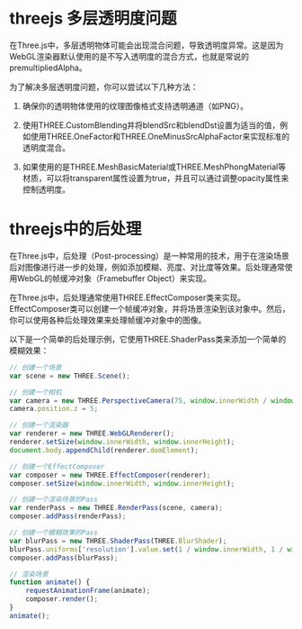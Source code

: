 # threejs 多层透明度问题
在Three.js中，多层透明物体可能会出现混合问题，导致透明度异常。这是因为WebGL渲染器默认使用的是不写入透明度的混合方式，也就是常说的premultipliedAlpha。

为了解决多层透明度问题，你可以尝试以下几种方法：

1. 确保你的透明物体使用的纹理图像格式支持透明通道（如PNG）。

2. 使用THREE.CustomBlending并将blendSrc和blendDst设置为适当的值，例如使用THREE.OneFactor和THREE.OneMinusSrcAlphaFactor来实现标准的透明度混合。

3. 如果使用的是THREE.MeshBasicMaterial或THREE.MeshPhongMaterial等材质，可以将transparent属性设置为true，并且可以通过调整opacity属性来控制透明度。

# threejs中的后处理
在Three.js中，后处理（Post-processing）是一种常用的技术，用于在渲染场景后对图像进行进一步的处理，例如添加模糊、亮度、对比度等效果。后处理通常使用WebGL的帧缓冲对象（Framebuffer Object）来实现。

在Three.js中，后处理通常使用THREE.EffectComposer类来实现。EffectComposer类可以创建一个帧缓冲对象，并将场景渲染到该对象中。然后，你可以使用各种后处理效果来处理帧缓冲对象中的图像。

以下是一个简单的后处理示例，它使用THREE.ShaderPass类来添加一个简单的模糊效果：
```javascript
// 创建一个场景
var scene = new THREE.Scene();

// 创建一个相机
var camera = new THREE.PerspectiveCamera(75, window.innerWidth / window.innerHeight, 0.1, 1000);
camera.position.z = 5;

// 创建一个渲染器
var renderer = new THREE.WebGLRenderer();
renderer.setSize(window.innerWidth, window.innerHeight);
document.body.appendChild(renderer.domElement);

// 创建一个EffectComposer
var composer = new THREE.EffectComposer(renderer);
composer.setSize(window.innerWidth, window.innerHeight);

// 创建一个渲染场景的Pass
var renderPass = new THREE.RenderPass(scene, camera);
composer.addPass(renderPass);

// 创建一个模糊效果的Pass
var blurPass = new THREE.ShaderPass(THREE.BlurShader);
blurPass.uniforms['resolution'].value.set(1 / window.innerWidth, 1 / window.innerHeight);
composer.addPass(blurPass);

// 渲染场景
function animate() {
    requestAnimationFrame(animate);
    composer.render();
}
animate();
```